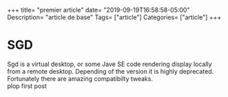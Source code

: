 +++
title= "premier article"
date= "2019-09-19T16:58:58-05:00"
Description= "article de base"
Tags= ["article"]
Categories= ["article"]
+++

# SGD
Sgd  is a virtual desktop, or some Jave SE code rendering display locally from a remote desktop.
Depending of the version it is highly deprecated.  
Fortunately there are amazing compatibilty tweaks.  
plop first post